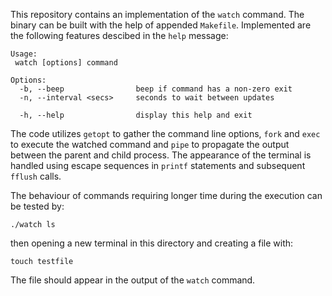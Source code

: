 This repository contains an implementation of the `watch` command.
The binary can be built with the help of appended `Makefile`.
Implemented are the following features descibed in the `help` message:
```
Usage:
 watch [options] command

Options:
  -b, --beep                beep if command has a non-zero exit
  -n, --interval <secs>     seconds to wait between updates

  -h, --help                display this help and exit
```

The code utilizes `getopt` to gather the command line options,
`fork` and `exec` to execute the watched command and
`pipe` to propagate the output between the parent and child process.
The appearance of the terminal is handled using escape sequences in `printf`
statements and subsequent `fflush` calls.

The behaviour of commands requiring longer time during the execution can be
tested by:

	./watch ls

then opening a new terminal in this directory and creating a file with:

    touch testfile

The file should appear in the output of the `watch` command.
